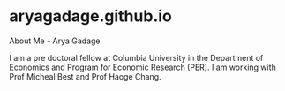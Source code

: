 # aryagadage.github.io

About Me - Arya Gadage

I am a pre doctoral fellow at Columbia University in the Department of Economics and Program for Economic Research (PER). I am working with Prof Micheal Best and Prof Haoge Chang.

